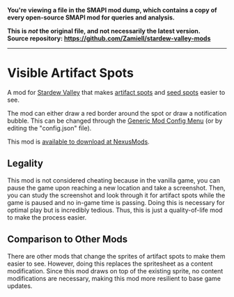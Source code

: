**You're viewing a file in the SMAPI mod dump, which contains a copy of every open-source SMAPI mod
for queries and analysis.**

**This is _not_ the original file, and not necessarily the latest version.**  
**Source repository: https://github.com/Zamiell/stardew-valley-mods**

----

# Visible Artifact Spots

A mod for [Stardew Valley](https://www.stardewvalley.net/) that makes [artifact spots](https://stardewvalleywiki.com/Artifact_Spot) and [seed spots](https://stardewvalleywiki.com/Seed_Spot) easier to see.

The mod can either draw a red border around the spot or draw a notification bubble. This can be changed through the [Generic Mod Config Menu](https://www.nexusmods.com/stardewvalley/mods/5098) (or by editing the "config.json" file).

This mod is [available to download at NexusMods](https://www.nexusmods.com/stardewvalley/mods/21223).

## Legality

This mod is not considered cheating because in the vanilla game, you can pause the game upon reaching a new location and take a screenshot. Then, you can study the screenshot and look through it for artifact spots while the game is paused and no in-game time is passing. Doing this is necessary for optimal play but is incredibly tedious. Thus, this is just a quality-of-life mod to make the process easier.

## Comparison to Other Mods

There are other mods that change the sprites of artifact spots to make them easier to see. However, doing this replaces the spritesheet as a content modification. Since this mod draws on top of the existing sprite, no content modifications are necessary, making this mod more resilient to base game updates.
